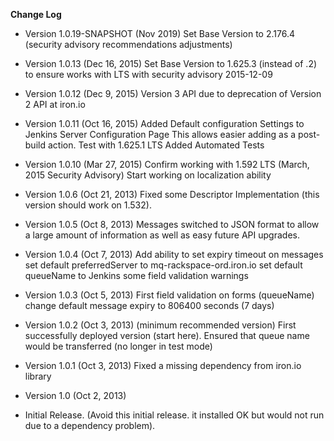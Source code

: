 __Change Log__

- Version 1.0.19-SNAPSHOT (Nov 2019)
Set Base Version to 2.176.4 (security advisory recommendations adjustments) 

- Version 1.0.13 (Dec 16, 2015)
Set Base Version to 1.625.3 (instead of .2) to ensure works with LTS with security advisory 2015-12-09

- Version 1.0.12 (Dec 9, 2015)
Version 3 API due to deprecation of Version 2 API at iron.io

- Version 1.0.11 (Oct 16, 2015)
Added Default configuration Settings to Jenkins Server Configuration Page
This allows easier adding as a post-build action.
Test with 1.625.1 LTS
Added Automated Tests

- Version 1.0.10 (Mar 27, 2015)
Confirm working with 1.592 LTS (March, 2015 Security Advisory)
Start working on localization ability

- Version 1.0.6 (Oct 21, 2013)
Fixed some Descriptor Implementation (this version should work on 1.532).

- Version 1.0.5 (Oct 8, 2013)
Messages switched to JSON format to allow a large amount of information as well as easy future API upgrades.

- Version 1.0.4 (Oct 7, 2013)
Add ability to set expiry timeout on messages
set default preferredServer to mq-rackspace-ord.iron.io
set default queueName to Jenkins
some field validation warnings

- Version 1.0.3 (Oct 5, 2013)
First field validation on forms (queueName)
change default message expiry to 806400 seconds (7 days)

- Version 1.0.2 (Oct 3, 2013) (minimum recommended version)
First successfully deployed version (start here).
Ensured that queue name would be transferred (no longer in test mode)

- Version 1.0.1 (Oct 3, 2013)
Fixed a missing dependency from iron.io library

- Version 1.0 (Oct 2, 2013)

- Initial Release. (Avoid this initial release.  it installed OK but would not run due to a dependency problem).
